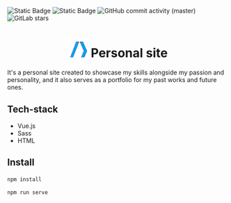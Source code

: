 ![Static Badge](https://img.shields.io/badge/Version-1.0.0-blue)
![Static Badge](https://img.shields.io/badge/Licence-GPL_3.0-yallow)
![GitHub commit activity (master)](https://img.shields.io/github/commit-activity/t/MarcoSchiavello/PersonalSite?color=orange)
![GitLab stars](https://img.shields.io/github/stars/MarcoSchiavello/PersonalSite?color=purple)

<h1 align="center" text-allign="center"><img src="https://github.com/MarcoSchiavello/PersonalSite/blob/main/public/logo.svg" style="width: 50px" /> Personal site</h1> 
It's a personal site created to showcase my skills alongside my passion and personality, and it also serves as a portfolio for my past works and future ones.

## Tech-stack
- Vue.js
- Sass
- HTML

## Install
```
npm install
```
```
npm run serve
```
